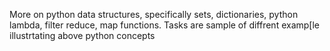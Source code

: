More on python data structures, specifically sets, dictionaries, python lambda, filter reduce, map functions.
Tasks are sample  of diffrent examp[le illustrtating above python concepts
